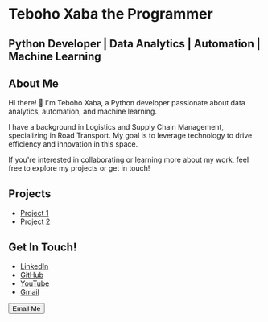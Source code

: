 # Teboho Xaba the Programmer

## Python Developer | Data Analytics | Automation | Machine Learning

## About Me

Hi there! 👋
I'm Teboho Xaba, a Python developer passionate about data analytics, automation, and machine learning.

I have a background in Logistics and Supply Chain Management, specializing in Road Transport. My goal is to leverage technology to drive efficiency and innovation in this space.

If you're interested in collaborating or learning more about my work, feel free to explore my projects or get in touch!

## Projects
- [Project 1](https://github.com/yourusername/project1)
- [Project 2](https://github.com/yourusername/project2)

## Get In Touch!
- [LinkedIn](https://www.linkedin.com/in/teboho-xaba-a142b617b/)
- [GitHub](https://github.com/TebohoXaba)
- [YouTube](https://www.youtube.com/@Real_Nonkosi)
- [Gmail](tebohobongaxaba@gmail.com)

<a href="mailto:tebohobongaxaba@gmail.com">
    <button>Email Me</button>
</a>
